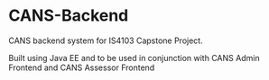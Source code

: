 # CANS-Backend
CANS backend system for IS4103 Capstone Project.

Built using Java EE and to be used in conjunction with CANS Admin Frontend and CANS Assessor Frontend
